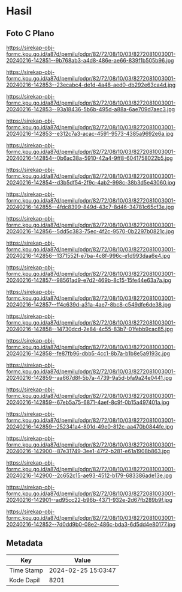 # Hasil

## Foto C Plano

https://sirekap-obj-formc.kpu.go.id/a87d/pemilu/pdpr/82/72/08/10/03/8272081003001-20240216-142851--9b768ab3-a4d8-486e-ae66-839f1b505b96.jpg

https://sirekap-obj-formc.kpu.go.id/a87d/pemilu/pdpr/82/72/08/10/03/8272081003001-20240216-142853--23ecabc4-de1d-4a48-aed0-db292e63ca4d.jpg

https://sirekap-obj-formc.kpu.go.id/a87d/pemilu/pdpr/82/72/08/10/03/8272081003001-20240216-142853--93a18436-5b6b-495d-a88a-6ae709d7aec3.jpg

https://sirekap-obj-formc.kpu.go.id/a87d/pemilu/pdpr/82/72/08/10/03/8272081003001-20240216-142853--e312c7a3-acac-4591-9573-4385a9692e6a.jpg

https://sirekap-obj-formc.kpu.go.id/a87d/pemilu/pdpr/82/72/08/10/03/8272081003001-20240216-142854--0b6ac38a-5910-42a4-9ff8-6041758022b5.jpg

https://sirekap-obj-formc.kpu.go.id/a87d/pemilu/pdpr/82/72/08/10/03/8272081003001-20240216-142854--d3b5df54-2f9c-4ab2-998c-38b3d5e43060.jpg

https://sirekap-obj-formc.kpu.go.id/a87d/pemilu/pdpr/82/72/08/10/03/8272081003001-20240216-142855--4fdc8399-849d-43c7-8d46-34781c65cf3e.jpg

https://sirekap-obj-formc.kpu.go.id/a87d/pemilu/pdpr/82/72/08/10/03/8272081003001-20240216-142856--5dd5c383-75ec-4f2c-9570-0b2297b0821c.jpg

https://sirekap-obj-formc.kpu.go.id/a87d/pemilu/pdpr/82/72/08/10/03/8272081003001-20240216-142856--1371552f-e7ba-4c8f-996c-e1d993daa6e4.jpg

https://sirekap-obj-formc.kpu.go.id/a87d/pemilu/pdpr/82/72/08/10/03/8272081003001-20240216-142857--98561ad9-e7d2-469b-8c15-15fe44e63a7a.jpg

https://sirekap-obj-formc.kpu.go.id/a87d/pemilu/pdpr/82/72/08/10/03/8272081003001-20240216-142857--ff4c639d-a31a-4ae7-8bc8-c549dfe6de38.jpg

https://sirekap-obj-formc.kpu.go.id/a87d/pemilu/pdpr/82/72/08/10/03/8272081003001-20240216-142858--14730dcd-2e84-4c55-83b7-01febb9cac85.jpg

https://sirekap-obj-formc.kpu.go.id/a87d/pemilu/pdpr/82/72/08/10/03/8272081003001-20240216-142858--fe87fb96-dbb5-4cc1-8b7a-b1b8e5a9193c.jpg

https://sirekap-obj-formc.kpu.go.id/a87d/pemilu/pdpr/82/72/08/10/03/8272081003001-20240216-142859--aa667d8f-5b7a-4739-9a5d-bfa9a24e0441.jpg

https://sirekap-obj-formc.kpu.go.id/a87d/pemilu/pdpr/82/72/08/10/03/8272081003001-20240216-142859--67eb5a75-6871-4aef-8c9f-0b15a497401a.jpg

https://sirekap-obj-formc.kpu.go.id/a87d/pemilu/pdpr/82/72/08/10/03/8272081003001-20240216-142859--252341a4-801d-49e0-812c-aa470b0844fe.jpg

https://sirekap-obj-formc.kpu.go.id/a87d/pemilu/pdpr/82/72/08/10/03/8272081003001-20240216-142900--87e31749-3ee1-47f2-b281-e61a1908b863.jpg

https://sirekap-obj-formc.kpu.go.id/a87d/pemilu/pdpr/82/72/08/10/03/8272081003001-20240216-142900--2c652c15-ae93-4512-b179-683386ade13e.jpg

https://sirekap-obj-formc.kpu.go.id/a87d/pemilu/pdpr/82/72/08/10/03/8272081003001-20240216-142901--ad95cc22-b96b-4371-932e-2d67fb289b9f.jpg

https://sirekap-obj-formc.kpu.go.id/a87d/pemilu/pdpr/82/72/08/10/03/8272081003001-20240216-142852--7d0dd9b0-08e2-486c-bda3-6d5dd4e80177.jpg


## Metadata

| Key        | Value               |
| ---------- | ------------------- |
| Time Stamp | 2024-02-25 15:03:47 |
| Kode Dapil | 8201                |



